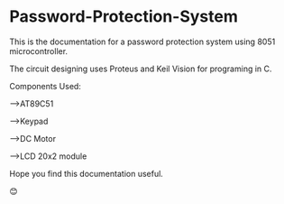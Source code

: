 # Password-Protection-System

This is the documentation for a password protection system using 8051 microcontroller.

The circuit designing uses Proteus and Keil Vision for programing in C.

Components Used:

-->AT89C51

-->Keypad

-->DC Motor

-->LCD 20x2 module

Hope you find this documentation useful.

😊
